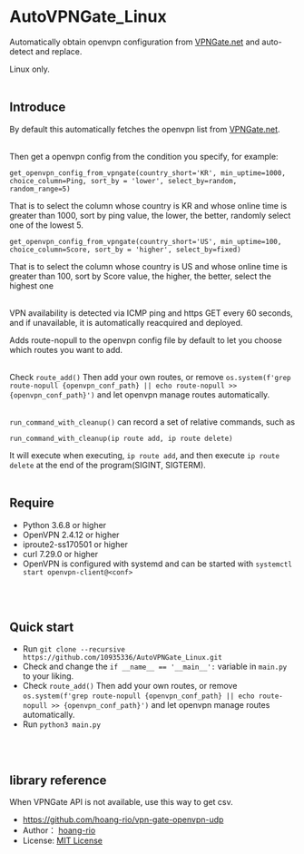 # AutoVPNGate_Linux
Automatically obtain openvpn configuration from [VPNGate.net](https://www.vpngate.net/) and auto-detect and replace. 

Linux only.
<br>
<br>

## Introduce

By default this automatically fetches the openvpn list from [VPNGate.net](https://www.vpngate.net/).
<br>
<br>

Then get a openvpn config from the condition you specify, for example:
```
get_openvpn_config_from_vpngate(country_short='KR', min_uptime=1000, choice_column=Ping, sort_by = 'lower', select_by=random, random_range=5)
```
That is to select the column whose country is KR and whose online time is greater than 1000, sort by ping value, the lower, the better, randomly select one of the lowest 5.

```
get_openvpn_config_from_vpngate(country_short='US', min_uptime=100, choice_column=Score, sort_by = 'higher', select_by=fixed)
``` 
That is to select the column whose country is US and whose online time is greater than 100, sort by Score value, the higher, the better, select the highest one
<br>
<br>

VPN availability is detected via ICMP ping and https GET every 60 seconds, and if unavailable, it is automatically reacquired and deployed.

Adds route-nopull to the openvpn config file by default to let you choose which routes you want to add.
<br>
<br>

Check `route_add()` Then add your own routes, or remove `os.system(f'grep route-nopull {openvpn_conf_path} || echo route-nopull >> {openvpn_conf_path}')` and let openvpn manage routes automatically.
<br>
<br>

`run_command_with_cleanup()` can record a set of relative commands, such as
```
run_command_with_cleanup(ip route add, ip route delete)
```
It will execute when executing, `ip route add`, and then execute `ip route delete` at the end of the program(SIGINT, SIGTERM).
<br>
<br>

## Require
- Python 3.6.8 or higher
- OpenVPN 2.4.12 or higher
- iproute2-ss170501 or  higher
- curl 7.29.0 or higher
- OpenVPN is configured with systemd and can be started with `systemctl start openvpn-client@<conf>`
<br>
<br>

## Quick start
- Run `git clone --recursive https://github.com/10935336/AutoVPNGate_Linux.git`
- Check and change the `if __name__ == '__main__':` variable in `main.py` to your liking.
- Check `route_add()` Then add your own routes, or remove `os.system(f'grep route-nopull {openvpn_conf_path} || echo route-nopull >> {openvpn_conf_path}')` and let openvpn manage routes automatically.
- Run `python3 main.py`
<br>
<br>

## library reference
When VPNGate API is not available, use this way to get csv.
- https://github.com/hoang-rio/vpn-gate-openvpn-udp
- Author： [hoang-rio](https://github.com/hoang-rio) 
- License: [MIT License](https://github.com/hoang-rio/vpn-gate-openvpn-udp/blob/master/LICENSE)
